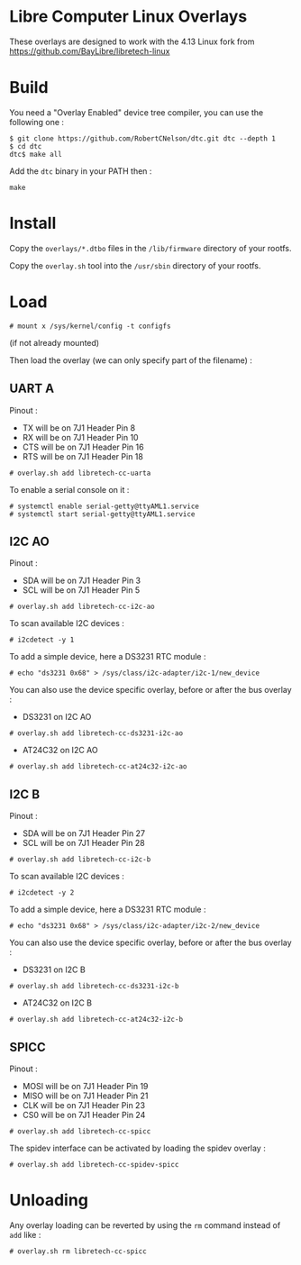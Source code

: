 Libre Computer Linux Overlays
=============================

These overlays are designed to work with the 4.13 Linux fork from https://github.com/BayLibre/libretech-linux

Build
=====

You need a "Overlay Enabled" device tree compiler, you can use the following one :

```
$ git clone https://github.com/RobertCNelson/dtc.git dtc --depth 1
$ cd dtc
dtc$ make all
```

Add the `dtc` binary in your PATH then :

```
make
```

Install
=======

Copy the `overlays/*.dtbo` files in the `/lib/firmware` directory of your rootfs.

Copy the `overlay.sh` tool into the `/usr/sbin` directory of your rootfs.

Load
====

```
# mount x /sys/kernel/config -t configfs
```

(if not already mounted)


Then load the overlay (we can only specify part of the filename) :

UART A
------

Pinout :
 - TX will be on 7J1 Header Pin 8
 - RX will be on 7J1 Header Pin 10
 - CTS will be on 7J1 Header Pin 16
 - RTS will be on 7J1 Header Pin 18

```
# overlay.sh add libretech-cc-uarta
```

To enable a serial console on it :
```
# systemctl enable serial-getty@ttyAML1.service
# systemctl start serial-getty@ttyAML1.service
```

I2C AO
------

Pinout :
 - SDA will be on 7J1 Header Pin 3
 - SCL will be on 7J1 Header Pin 5

```
# overlay.sh add libretech-cc-i2c-ao
```

To scan available I2C devices :
```
# i2cdetect -y 1
```

To add a simple device, here a DS3231 RTC module :

```
# echo "ds3231 0x68" > /sys/class/i2c-adapter/i2c-1/new_device
```

You can also use the device specific overlay, before or after the bus overlay :

- DS3231 on I2C AO

```
# overlay.sh add libretech-cc-ds3231-i2c-ao
```

- AT24C32 on I2C AO

```
# overlay.sh add libretech-cc-at24c32-i2c-ao
```

I2C B
-----

Pinout :
 - SDA will be on 7J1 Header Pin 27
 - SCL will be on 7J1 Header Pin 28

```
# overlay.sh add libretech-cc-i2c-b
```

To scan available I2C devices :
```
# i2cdetect -y 2
```

To add a simple device, here a DS3231 RTC module :

```
# echo "ds3231 0x68" > /sys/class/i2c-adapter/i2c-2/new_device
```

You can also use the device specific overlay, before or after the bus overlay :

- DS3231 on I2C B

```
# overlay.sh add libretech-cc-ds3231-i2c-b
```

- AT24C32 on I2C B

```
# overlay.sh add libretech-cc-at24c32-i2c-b
```

SPICC
-----

Pinout :
 - MOSI will be on 7J1 Header Pin 19
 - MISO will be on 7J1 Header Pin 21
 - CLK will be on 7J1 Header Pin 23
 - CS0 will be on 7J1 Header Pin 24

```
# overlay.sh add libretech-cc-spicc
```

The spidev interface can be activated by loading the spidev overlay :
```
# overlay.sh add libretech-cc-spidev-spicc
```

Unloading
=========

Any overlay loading can be reverted by using the `rm` command instead of `add` like :
```
# overlay.sh rm libretech-cc-spicc
```
